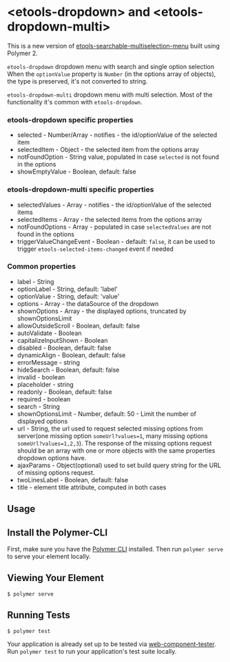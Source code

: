 # \<etools-dropdown\> and \<etools-dropdown-multi\>

This is a new version of 
[etools-searchable-multiselection-menu](https://github.com/unicef-polymer/etools-searchable-multiselection-menu) 
built using Polymer 2. 

`etools-dropdown` dropdown menu with search and single option selection
When the `optionValue` property is `Number` (in the options array of objects), 
the type is preserved, it's not converted to string.

`etools-dropdown-multi` dropdown menu with multi selection.
Most of the functionality it's common with `etools-dropdown`.


### etools-dropdown specific properties
* selected - Number/Array - notifies - the id/optionValue of the selected item
* selectedItem - Object - the selected item from the options array
* notFoundOption - String value, populated in case `selected` is not found in the options
* showEmptyValue - Boolean, default: false

### etools-dropdown-multi specific properties

* selectedValues - Array - notifies - the id/optionValue of the selected items
* selectedItems - Array - the selected items from the options array
* notFoundOptions - Array - populated in case `selectedValues` are not found in the options
* triggerValueChangeEvent - Boolean - default: `false`, it can be used to trigger `etools-selected-items-changed` event if needed


### Common properties
* label - String
* optionLabel - String, default: 'label'
* optionValue - String, default: 'value'
* options - Array - the dataSource of the dropdown
* shownOptions - Array - the displayed options, truncated by shownOptionsLimit
* allowOutsideScroll - Boolean, default: false
* autoValidate - Boolean
* capitalizeInputShown - Boolean
* disabled - Boolean, default: false
* dynamicAlign - Boolean, default: false
* errorMessage - string
* hideSearch - Boolean, default: false
* invalid - boolean
* placeholder - string
* readonly - Boolean, default: false
* required - boolean
* search - String
* shownOptionsLimit - Number, default: 50 - Limit the number of displayed options
* url - String, the url used to request selected missing options from server(one missing option `someUrl?values=1`,
many missing options `someUrl?values=1,2,3`).
The response of the missing options request should be an array with one or more objects with the same properties dropdown options have.
* ajaxParams - Object(optional) used to set build query string for the URL of missing options request.
* twoLinesLabel - Boolean, default: false
* title - element title attribute, computed in both cases

## Usage

## Install the Polymer-CLI

First, make sure you have the [Polymer CLI](https://www.npmjs.com/package/polymer-cli) installed. Then run `polymer serve` to serve your element locally.

## Viewing Your Element

```
$ polymer serve
```

## Running Tests

```
$ polymer test
```

Your application is already set up to be tested via [web-component-tester](https://github.com/Polymer/web-component-tester). Run `polymer test` to run your application's test suite locally.
